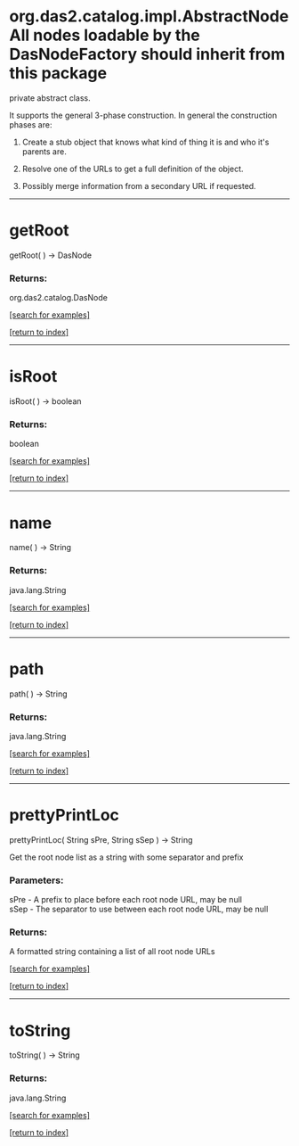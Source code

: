 # org.das2.catalog.impl.AbstractNodeAll nodes loadable by the DasNodeFactory should inherit from this package 
 private abstract class.  
 
 It supports the general 3-phase construction.  In general the construction 
 phases are:
 
 1. Create a stub object that knows what kind of thing it is and who it's 
    parents are.
 
 2. Resolve one of the URLs to get a full definition of the object.
 
 3. Possibly merge information from a secondary URL if requested.
***
<a name="getRoot"></a>
# getRoot
getRoot(  ) &rarr; DasNode



### Returns:
org.das2.catalog.DasNode


<a href="https://github.com/autoplot/dev/search?q=getRoot&unscoped_q=getRoot">[search for examples]</a>

<a href="https://github.com/autoplot/documentation/blob/master/javadoc/index-all.md">[return to index]</a>

***
<a name="isRoot"></a>
# isRoot
isRoot(  ) &rarr; boolean



### Returns:
boolean


<a href="https://github.com/autoplot/dev/search?q=isRoot&unscoped_q=isRoot">[search for examples]</a>

<a href="https://github.com/autoplot/documentation/blob/master/javadoc/index-all.md">[return to index]</a>

***
<a name="name"></a>
# name
name(  ) &rarr; String



### Returns:
java.lang.String


<a href="https://github.com/autoplot/dev/search?q=name&unscoped_q=name">[search for examples]</a>

<a href="https://github.com/autoplot/documentation/blob/master/javadoc/index-all.md">[return to index]</a>

***
<a name="path"></a>
# path
path(  ) &rarr; String



### Returns:
java.lang.String


<a href="https://github.com/autoplot/dev/search?q=path&unscoped_q=path">[search for examples]</a>

<a href="https://github.com/autoplot/documentation/blob/master/javadoc/index-all.md">[return to index]</a>

***
<a name="prettyPrintLoc"></a>
# prettyPrintLoc
prettyPrintLoc( String sPre, String sSep ) &rarr; String

Get the root node list as a string with some separator and prefix

### Parameters:
sPre - A prefix to place before each root node URL, may be null
<br>sSep - The separator to use between each root node URL, may be null

### Returns:
A formatted string containing a list of all root node URLs

<a href="https://github.com/autoplot/dev/search?q=prettyPrintLoc&unscoped_q=prettyPrintLoc">[search for examples]</a>

<a href="https://github.com/autoplot/documentation/blob/master/javadoc/index-all.md">[return to index]</a>

***
<a name="toString"></a>
# toString
toString(  ) &rarr; String



### Returns:
java.lang.String


<a href="https://github.com/autoplot/dev/search?q=toString&unscoped_q=toString">[search for examples]</a>

<a href="https://github.com/autoplot/documentation/blob/master/javadoc/index-all.md">[return to index]</a>

